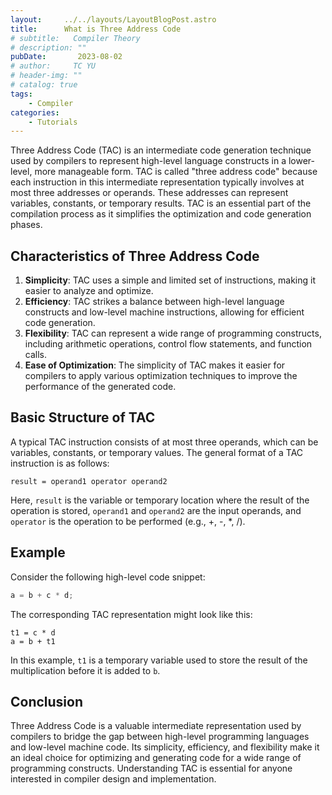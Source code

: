 ```yaml
---
layout:     ../../layouts/LayoutBlogPost.astro
title:      What is Three Address Code
# subtitle:   Compiler Theory
# description: ""
pubDate:       2023-08-02
# author:     TC YU
# header-img: ""
# catalog: true
tags:
    - Compiler
categories:
    - Tutorials
---
```


Three Address Code (TAC) is an intermediate code generation technique used by compilers to represent high-level language constructs in a lower-level, more manageable form. TAC is called "three address code" because each instruction in this intermediate representation typically involves at most three addresses or operands. These addresses can represent variables, constants, or temporary results. TAC is an essential part of the compilation process as it simplifies the optimization and code generation phases.

## Characteristics of Three Address Code

1. **Simplicity**: TAC uses a simple and limited set of instructions, making it easier to analyze and optimize.
2. **Efficiency**: TAC strikes a balance between high-level language constructs and low-level machine instructions, allowing for efficient code generation.
3. **Flexibility**: TAC can represent a wide range of programming constructs, including arithmetic operations, control flow statements, and function calls.
4. **Ease of Optimization**: The simplicity of TAC makes it easier for compilers to apply various optimization techniques to improve the performance of the generated code.

## Basic Structure of TAC

A typical TAC instruction consists of at most three operands, which can be variables, constants, or temporary values. The general format of a TAC instruction is as follows:

```
result = operand1 operator operand2
```

Here, `result` is the variable or temporary location where the result of the operation is stored, `operand1` and `operand2` are the input operands, and `operator` is the operation to be performed (e.g., +, -, *, /).

## Example

Consider the following high-level code snippet:

```c
a = b + c * d;
```

The corresponding TAC representation might look like this:

```
t1 = c * d
a = b + t1
```

In this example, `t1` is a temporary variable used to store the result of the multiplication before it is added to `b`.

## Conclusion

Three Address Code is a valuable intermediate representation used by compilers to bridge the gap between high-level programming languages and low-level machine code. Its simplicity, efficiency, and flexibility make it an ideal choice for optimizing and generating code for a wide range of programming constructs. Understanding TAC is essential for anyone interested in compiler design and implementation.